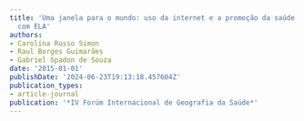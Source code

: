 ```yaml
---
title: 'Uma janela para o mundo: uso da internet e a promoção da saúde de pacientes
  com ELA'
authors:
- Carolina Russo Simon
- Raul Borges Guimarães
- Gabriel Spadon de Souza
date: '2015-01-01'
publishDate: '2024-06-23T19:13:18.457604Z'
publication_types:
- article-journal
publication: '*IV Forúm Internacional de Geografia da Saúde*'
---
```

